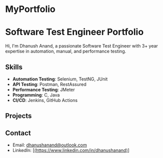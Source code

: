 # MyPortfolio
# Software Test Engineer Portfolio

Hi, I'm Dhanush Anand, a passionate Software Test Engineer with 3+ year expertise in automation, manual, and performance testing.

## Skills
- **Automation Testing**: Selenium, TestNG, JUnit
- **API Testing**: Postman, RestAssured
- **Performance Testing**: JMeter
- **Programming**: C, Java
- **CI/CD**: Jenkins, GitHub Actions

## Projects


## Contact
- Email: dhanushanand@outlook.com
- LinkedIn: [[(https://www.linkedin.com/in/dhanushanand)](#)]
